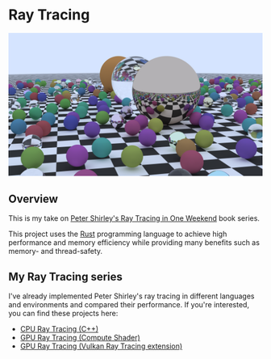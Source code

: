 # Ray Tracing

<img src="https://github.com/TwentyFiveSoftware/ray-tracing-gpu/blob/master/sceneRender.png">

## Overview

This is my take on [Peter Shirley's Ray Tracing in One Weekend](https://github.com/RayTracing/raytracing.github.io) book
series.

This project uses the [Rust](https://www.rust-lang.org/) programming language to achieve high performance and memory efficiency while providing many benefits such as memory- and thread-safety.

## My Ray Tracing series

I've already implemented Peter Shirley's ray tracing in different languages and environments and compared their performance.
If you're interested, you can find these projects here:

- [CPU Ray Tracing (C++)](https://github.com/TwentyFiveSoftware/ray-tracing)
- [GPU Ray Tracing (Compute Shader)](https://github.com/TwentyFiveSoftware/ray-tracing-gpu)
- [GPU Ray Tracing (Vulkan Ray Tracing extension)](https://github.com/TwentyFiveSoftware/ray-tracing-gpu-vulkan)
